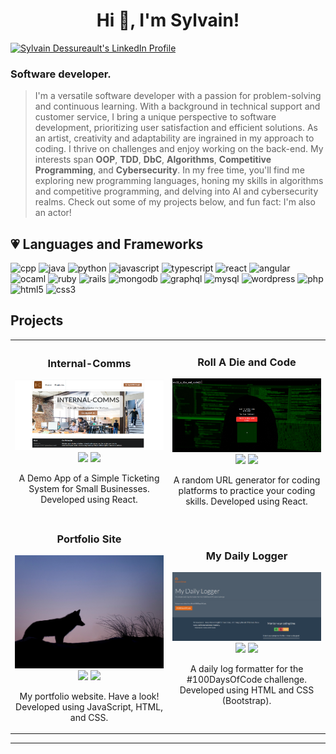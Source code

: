 <h1 align="center">Hi 👋, I'm Sylvain!</h1>

<!-- Social -->
<!-- Icons by [Simple Icons](https://simpleicons.org/) -->

<!-- LinkedIn -->
<a href="https://www.linkedin.com/in/sylvaindess/">
  <img src="https://cdn.jsdelivr.net/npm/simple-icons@v5/icons/linkedin.svg" alt="Sylvain Dessureault's LinkedIn Profile" height="40" width="40">
</a>

<h3 align="left">Software developer.</h3>

> I'm a versatile software developer with a passion for problem-solving and continuous learning. With a background in technical support and customer service, I bring a unique perspective to software development, prioritizing user satisfaction and efficient solutions. As an artist, creativity and adaptability are ingrained in my approach to coding. I thrive on challenges and enjoy working on the back-end. My interests span **OOP**, **TDD**, **DbC**, **Algorithms**, **Competitive Programming**, and **Cybersecurity**. In my free time, you'll find me exploring new programming languages, honing my skills in algorithms and competitive programming, and delving into AI and cybersecurity realms. Check out some of my projects below, and fun fact: I'm also an actor!

## :heartpulse: Languages and Frameworks

<p align="left">
  <img src="https://cdn.jsdelivr.net/gh/devicons/devicon@latest/icons/cplusplus/cplusplus-original.svg" alt="cpp" width="40" height="40"/>
  <img src="https://cdn.jsdelivr.net/gh/devicons/devicon@latest/icons/java/java-original.svg" alt="java" width="40" height="40"/>
  <img src="https://cdn.jsdelivr.net/gh/devicons/devicon@latest/icons/python/python-original.svg" alt="python" width="40" height="40"/>
  <img src="https://cdn.jsdelivr.net/gh/devicons/devicon@latest/icons/javascript/javascript-original.svg" alt="javascript" width="40" height="40"/>
  <img src="https://cdn.jsdelivr.net/gh/devicons/devicon@latest/icons/typescript/typescript-original.svg" alt="typescript" width="40" height="40"/>
  <img src="https://cdn.jsdelivr.net/gh/devicons/devicon@latest/icons/react/react-original.svg" alt="react" width="40" height="40"/>
  <img src="https://cdn.jsdelivr.net/gh/devicons/devicon@latest/icons/angular/angular-original.svg" alt="angular" width="40" height="40"/>
  <img src="https://cdn.jsdelivr.net/gh/devicons/devicon@latest/icons/ocaml/ocaml-original.svg" alt="ocaml" width="40" height="40"/>
  <img src="https://cdn.jsdelivr.net/gh/devicons/devicon@latest/icons/ruby/ruby-original.svg" alt="ruby" width="40" height="40"/>
  <img src="https://cdn.jsdelivr.net/gh/devicons/devicon@latest/icons/rails/rails-original-wordmark.svg" alt="rails" width="40" height="40"/>
  <img src="https://cdn.jsdelivr.net/gh/devicons/devicon@latest/icons/mongodb/mongodb-original.svg" alt="mongodb" width="40" height="40"/>
  <img src="https://cdn.jsdelivr.net/gh/devicons/devicon@latest/icons/graphql/graphql-plain.svg" alt="graphql" width="40" height="40"/>
  <img src="https://cdn.jsdelivr.net/gh/devicons/devicon@latest/icons/mysql/mysql-original.svg" alt="mysql" width="40" height="40"/>
  <img src="https://cdn.jsdelivr.net/gh/devicons/devicon@latest/icons/wordpress/wordpress-plain.svg" alt="wordpress" width="40" height="40"/>
  <img src="https://cdn.jsdelivr.net/gh/devicons/devicon@latest/icons/php/php-original.svg" alt="php" width="40" height="40"/>
  <img src="https://cdn.jsdelivr.net/gh/devicons/devicon@latest/icons/html5/html5-original.svg" alt="html5" width="40" height="40"/>
  <img src="https://cdn.jsdelivr.net/gh/devicons/devicon@latest/icons/css3/css3-original.svg" alt="css3" width="40" height="40"/>
       
</p>

<h2>Projects</h2>
<div align="center">
  <table>
    <tr>
      <td width="50%">
        <h3 align="center">Internal-Comms</h3>
        <p align="center">
          <a href="https://internalcomms.netlify.app/" target="_blank" ref="noreferrer"> <img src="https://github.com/syldess/syldess.github.io/blob/main/img/projects/internal-comms.PNG?raw=true" alt="Internal Comms Demo"/>
          <a href="https://github.com/syldess/internal-comms-demo" target="_blank" ref="noreferrer"><img src="https://img.shields.io/badge/Code-lightblue?style=for-the-badge&logo=github"></a>
          <a href="https://internalcomms.netlify.app/" target="_blank" ref="noreferrer"><img src="https://img.shields.io/badge/Live-blue?style=for-the-badge"></a>
          <p align="center">A Demo App of a Simple Ticketing System for Small Businesses. Developed using React.</p>
        </p>
      </td>
      <td width="50%">
        <h3 align="center">Roll A Die and Code</h3>
          <p align="center">
            <a href="https://rolladieandcode.netlify.app/" target="_blank" ref="noreferrer"> <img src="https://github.com/syldess/syldess.github.io/blob/main/img/projects/roll-a-die-and-code.PNG?raw=true" alt="project example"/>
            <a href="https://github.com/syldess/roll-a-die-and-code" target="_blank" ref="noreferrer"><img src="https://img.shields.io/badge/Code-lightblue?style=for-the-badge&logo=github"></a>
            <a href="https://rolladieandcode.netlify.app/" target="_blank" ref="noreferrer"><img src="https://img.shields.io/badge/Live-blue?style=for-the-badge"></a>
          <p align="center">A random URL generator for coding platforms to practice your coding skills. Developed using React.</p>
        </p>
      </td>
    </tr>
    <tr>
      <td width="50%">
        <h3 align="center">Portfolio Site</h3>
        <p align="center">
          <a href="" target="_blank" ref="noreferrer"> <img src="https://github.com/syldess/syldess.github.io/blob/main/img/showcase.jpg?raw=true" alt="project example"/>
          <a href="https://github.com/syldess/syldess.github.io" target="_blank" ref="noreferrer"><img src="https://img.shields.io/badge/Code-lightblue?style=for-the-badge&logo=github"></a>
          <a href="https://sylvaindessureault.com/" target="_blank" ref="noreferrer"><img src="https://img.shields.io/badge/Live-blue?style=for-the-badge"></a>
          <p align="center">My portfolio website. Have a look! Developed using JavaScript, HTML, and CSS.</p>
        </p>
      </td>
      <td width="50%">
        <h3 align="center">My Daily Logger</h3>
        <p align="center">
            <a href="" target="_blank" ref="noreferrer"> <img src="https://github.com/syldess/syldess.github.io/blob/main/img/projects/100-days-of-code-daily-logger.png?raw=true" alt="project example"/>
          <a href="https://github.com/syldess/100DaysOfCode-daily-log-formater" target="_blank" ref="noreferrer"><img src="https://img.shields.io/badge/Code-lightblue?style=for-the-badge&logo=github"></a>
          <a href="https://sylvaindessureault.com/100DaysOfCode-daily-log-formater/" target="_blank" ref="noreferrer"><img src="https://img.shields.io/badge/Live-blue?style=for-the-badge"></a>
          <p align="center">A daily log formatter for the #100DaysOfCode challenge. Developed using HTML and CSS (Bootstrap).</p>
        </p>
      </td>
    </tr>
  </table>
</div>
<hr>
